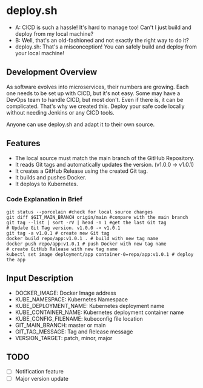 # deploy.sh
- A: CICD is such a hassle! It's hard to manage too! Can't I just build and deploy from my local machine?
- B: Well, that's an old-fashioned and not exactly the right way to do it?
- deploy.sh: That's a misconception! You can safely build and deploy from your local machine!

## Development Overview
As software evolves into microservices, their numbers are growing. Each one needs to be set up with CICD, but it's not easy. Some may have a DevOps team to handle CICD, but most don't. Even if there is, it can be complicated. That's why we created this. Deploy your safe code locally without needing Jenkins or any CICD tools.

Anyone can use deploy.sh and adapt it to their own source.

## Features
- The local source must match the main branch of the GitHub Repository.
- It reads Git tags and automatically updates the version. (v1.0.0 -> v1.0.1)
- It creates a GitHub Release using the created Git tag.
- It builds and pushes Docker.
- It deploys to Kubernetes.

### Code Explanation in Brief
```
git status --porcelain #check for local source changes
git diff $GIT_MAIN_BRANCH origin/main #compare with the main branch
git tag --list | sort -rV | head -n 1 #get the last Git tag
# Update Git Tag version. v1.0.0 -> v1.0.1
git tag -a v1.0.1 # create new Git tag
docker build repo/app:v1.0.1 . # build with new tag name
docker push repo/app:v1.0.1 # push Docker with new tag name
# create GitHub Release with new tag name
kubectl set image deployment/app container-0=repo/app:v1.0.1 # deploy the app
```

## Input Description
- DOCKER_IMAGE: Docker Image address
- KUBE_NAMESPACE: Kubernetes Namespace
- KUBE_DEPLOYMENT_NAME: Kubernetes deployment name
- KUBE_CONTAINER_NAME: Kubernetes deployment container name
- KUBE_CONFIG_FILENAME: kubeconfig file location
- GIT_MAIN_BRANCH: master or main
- GIT_TAG_MESSAGE: Tag and Release message
- VERSION_TARGET: patch, minor, major

## TODO
- [ ] Notification feature
- [ ] Major version update